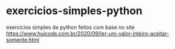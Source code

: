 # exercicios-simples-python
 exercicios simples de python feitos com base no site
 https://www.huicode.com.br/2020/09/ler-um-valor-inteiro-aceitar-somente.html
 
